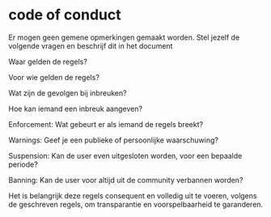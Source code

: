 # code of conduct
Er mogen geen gemene opmerkingen gemaakt worden. 
Stel jezelf de volgende vragen en beschrijf dit in het document  

 

Waar gelden de regels?  

Voor wie gelden de regels?  

Wat zijn de gevolgen bij inbreuken?  

Hoe kan iemand een inbreuk aangeven?  

 

Enforcement: Wat gebeurt er als iemand de regels breekt?  

Warnings: Geef je een publieke of persoonlijke waarschuwing? 

Suspension: Kan de user even uitgesloten worden, voor een bepaalde periode? 

Banning: Kan de user voor altijd uit de community verbannen worden?  

 

Het is belangrijk deze regels consequent en volledig uit te voeren, volgens de geschreven regels, om transparantie en voorspelbaarheid te garanderen. 